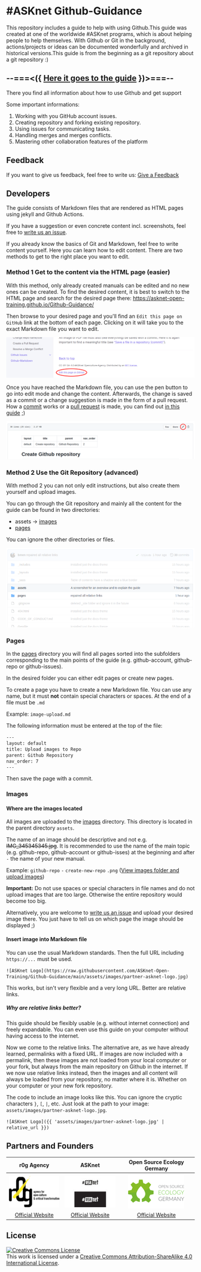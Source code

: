 # #ASKnet Github-Guidance

This repository includes a guide to help with using Github.This guide was created at one of the worldwide #ASKnet programs, which is about helping people to help themselves.  With Github or Git in the background, actions/projects or ideas can be documented wonderfully and archived in historical versions.This guide is from the beginning as a git repository about a git repository :)

## --===<({   [Here it goes to the guide](https://asknet-open-training.github.io/Github-Guidance)   })>===--

There you find all information about how to use Github and get support

Some important informations:
1. Working with you GitHub account issues.
2. Creating repository and forking existing repository.
3. Using issues for communicating tasks.
4. Handling merges and merges conflicts.
5. Mastering other collaboration features of the platform

## Feedback

If you want to give us feedback, feel free to write us: [Give a Feedback](https://github.com/ASKnet-Open-Training/Github-Guidance/issues/new)

## Developers

The guide consists of Markdown files that are rendered as HTML pages using jekyll and Github Actions.

If you have a suggestion or even concrete content incl. screenshots, feel free to [write us an issue](https://github.com/ASKnet-Open-Training/Github-Guidance/issues/new).

If you already know the basics of Git and Markdown, feel free to write content yourself. Here you can learn how to edit content. There are two methods to get to the right place you want to edit.

### Method 1 Get to the content via the HTML page (easier)

With this method, only already created manuals can be edited and no new ones can be created. To find the desired content, it is best to switch to the HTML page and search for the desired page there: https://asknet-open-training.github.io/Github-Guidance/

Then browse to your desired page and you'll find an `Edit this page on GitHub` link at the bottom of each page. Clicking on it will take you to the exact Markdown file you want to edit.

![Edit this page](assets/images/readme-edit-this-page.png)

Once you have reached the Markdown file, you can use the pen button to go into edit mode and change the content. Afterwards, the change is saved as a commit or a change suggestion is made in the form of a pull request. How a [commit](https://asknet-open-training.github.io/Github-Guidance/pages/github-repo/file-save/) works or a [pull request](https://asknet-open-training.github.io/Github-Guidance/pages/github-repo/pull-request-create/) is made, you can find out [in this guide](https://asknet-open-training.github.io/Github-Guidance/) ;)

![Edit file.png](assets/images/readme-edit-file.png)

### Method 2 Use the Git Repository (advanced)

With method 2 you can not only edit instructions, but also create them yourself and upload images.

You can go through the Git repository and mainly all the content for the guide can be found in two directories:

- assets -> [images](https://github.com/ASKnet-Open-Training/Github-Guidance/tree/main/assets/images)
- [pages](https://github.com/ASKnet-Open-Training/Github-Guidance/tree/main/pages)

You can ignore the other directories or files.

![Folders for the guide](assets/images/readme-folders-for-the-guide.png)

### Pages

In the [pages](https://github.com/ASKnet-Open-Training/Github-Guidance/tree/main/pages) directory you will find all pages sorted into the subfolders corresponding to the main points of the guide (e.g. github-account, github-repo or github-issues).

In the desired folder you can either edit pages or create new pages.

To create a page you have to create a new Markdown file. You can use any name, but it must **not** contain special characters or spaces. At the end of a file must be `.md`

Example: `image-upload.md`

The following information must be entered at the top of the file:

```
---
layout: default
title: Upload images to Repo
parent: Github Repository
nav_order: 7
---
```

Then save the page with a commit.

### Images

#### Where are the images located

All images are uploaded to the [images](https://github.com/ASKnet-Open-Training/Github-Guidance/tree/main/assets/images) directory. This directory is located in the parent directory `assets`. 

The name of an image should be descriptive and not e.g. ~~IMG_345345345.jpg~~. It is recommended to use the name of the main topic (e.g. github-repo, github-account or github-isses) at the beginning and after `-` the name of your new manual.

Example: `github-repo` `-` `create-new-repo` `.png` ([View images folder and upload images](https://github.com/ASKnet-Open-Training/Github-Guidance/tree/main/assets/images))

**Important:** Do not use spaces or special characters in file names and do not upload images that are too large. Otherwise the entire repository would become too big.

Alternatively, you are welcome to [write us an issue](https://github.com/ASKnet-Open-Training/Github-Guidance/issues/new) and upload your desired image there. You just have to tell us on which page the image should be displayed ;)

#### Insert image into Markdown file

You can use the usual Markdown standards. Then the full URL including `https://...` must be used.

```
![ASKnet Logo](https://raw.githubusercontent.com/ASKnet-Open-Training/Github-Guidance/main/assets/images/partner-asknet-logo.jpg)
```

This works, but isn't very flexible and a very long URL. Better are relative links.

##### Why are relative links better?

This guide should be flexibly usable (e.g. without internet connection) and freely expandable. You can even use this guide on your computer without having access to the internet.

Now we come to the relative links. The alternative are, as we have already learned, permalinks with a fixed URL. If images are now included with a permalink, then these images are not loaded from your local computer or your fork, but always from the main repository on Github in the internet. If we now use relative links instead, then the images and all content will always be loaded from your repository, no matter where it is. Whether on your computer or your new fork repository.

The code to include an image looks like this. You can ignore the cryptic characters `}`, `[`, `|`, etc. Just look at the path to your image: `assets/images/partner-asknet-logo.jpg`.

```
![ASKnet Logo]({{ 'assets/images/partner-asknet-logo.jpg' | relative_url }})
```

## Partners and Founders

| r0g Agency | ASKnet | Open Source Ecology Germany |
| :--------: | :----: | :-------------------------: |
|[![r0g Logo](assets/images/partner-r0g-logo.png)](https://openculture.agency/)|[![#ASKnet Logo](assets/images/partner-asknet-logo.jpg)](https://github.com/ASKnet-Open-Training)| [![#ASKnet Logo](assets/images/partner-oseg-logo.png)](https://opensourceecology.de/) |
| [Official Website](https://openculture.agency/) | [Official Website](https://github.com/ASKnet-Open-Training) | [Official Website](https://opensourceecology.de/) |

## License

<a rel="license" href="http://creativecommons.org/licenses/by-sa/4.0/"><img alt="Creative Commons License" style="border-width:0" src="https://i.creativecommons.org/l/by-sa/4.0/88x31.png" /></a><br />This work is licensed under a <a rel="license" href="http://creativecommons.org/licenses/by-sa/4.0/">Creative Commons Attribution-ShareAlike 4.0 International License</a>.